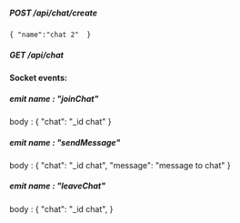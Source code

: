 ##### POST /api/chat/create 
``{
  "name":"chat 2" 
}``

##### GET /api/chat


#### Socket events:

##### emit name : "joinChat"
body : {
    "chat": "_id chat"
}

##### emit name : "sendMessage"
body : {
    "chat": "_id chat",
    "message": "message to chat"
}

##### emit name : "leaveChat"
body : {
    "chat": "_id chat",
}